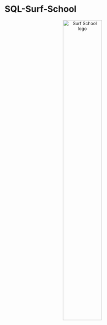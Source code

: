 # SQL-Surf-School

<p align="center">
  <img src="https://image.cdn2.seaart.ai/static/27d4e6081cfd96941a177d87a6270834/20230807/d60b55712e29a7064d60d9877e8a6d8a.jpeg" width="50%" alt="Surf School logo">
</p>

